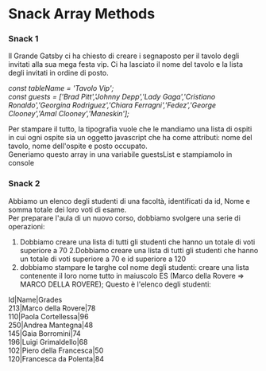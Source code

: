 # Snack Array Methods

### Snack 1
Il Grande Gatsby ci ha chiesto di creare i segnaposto per il tavolo degli invitati alla sua mega festa vip.
Ci ha lasciato il nome del tavolo  e la lista degli invitati in ordine di posto.

*const tableName = 'Tavolo Vip'; <br>
const guests = ['Brad Pitt','Johnny Depp','Lady Gaga','Cristiano Ronaldo','Georgina Rodriguez','Chiara Ferragni','Fedez','George Clooney','Amal Clooney','Maneskin'];*

Per stampare il tutto,  la tipografia  vuole che le mandiamo una lista di ospiti in cui ogni ospite sia un oggetto javascript che ha come attributi: nome del tavolo, nome dell'ospite e posto occupato.<br>
Generiamo questo array in una variabile guestsList e stampiamolo in console

### Snack 2
Abbiamo un elenco degli studenti di una facoltà, identificati da id, Nome e somma totale dei loro voti di esame. <br>
Per preparare l'aula di un nuovo corso, dobbiamo svolgere una serie di operazioni:
1. Dobbiamo creare una lista di tutti gli studenti che hanno un totale di voti superiore a 70
2.Dobbiamo creare una lista di tutti gli studenti che hanno un totale di voti superiore a 70 e id superiore a 120
3.  dobbiamo stampare le targhe col nome degli studenti: creare una lista contenente il loro nome tutto in maiuscolo ES (Marco della Rovere => MARCO DELLA ROVERE);
Questo è l'elenco degli studenti:

Id|Name|Grades <br>
213|Marco della Rovere|78<br>
110|Paola Cortellessa|96<br>
250|Andrea Mantegna|48<br>
145|Gaia Borromini|74<br>
196|Luigi Grimaldello|68<br>
102|Piero della Francesca|50<br>
120|Francesca da Polenta|84<br>